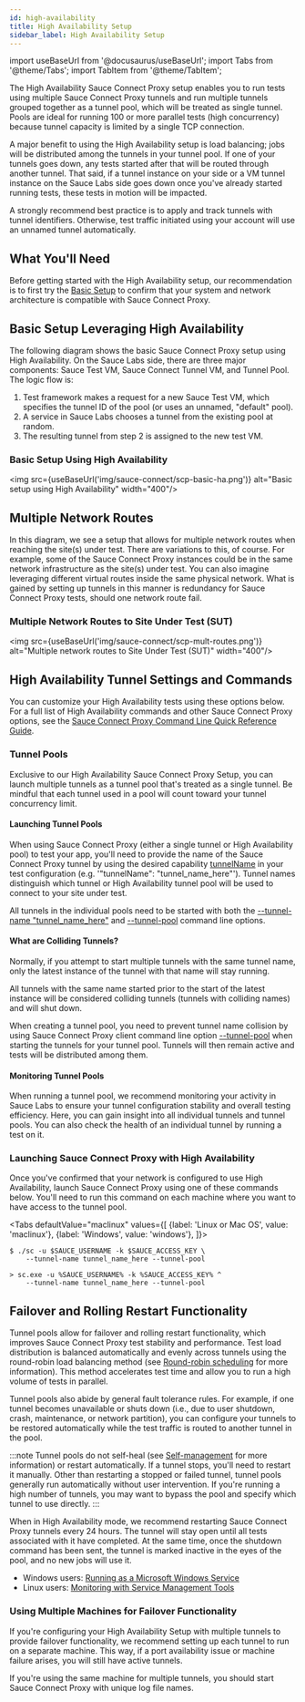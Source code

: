 ```yaml
---
id: high-availability
title: High Availability Setup
sidebar_label: High Availability Setup
---
```

import useBaseUrl from '@docusaurus/useBaseUrl';
import Tabs from '@theme/Tabs';
import TabItem from '@theme/TabItem';

The High Availability Sauce Connect Proxy setup enables you to run tests using multiple Sauce Connect Proxy tunnels and run multiple tunnels grouped together as a tunnel pool,
which will be treated as single tunnel. Pools are ideal for running 100 or more parallel tests (high concurrency) because tunnel capacity is limited by a single TCP connection.

A major benefit to using the High Availability setup is load balancing; jobs will be distributed among the tunnels in your tunnel pool.
If one of your tunnels goes down, any tests started after that will be routed through another tunnel.
That said, if a tunnel instance on your side or a VM tunnel instance on the Sauce Labs side goes down once you've already started running tests, these tests in motion will be impacted.

A strongly recommend best practice is to apply and track tunnels with tunnel identifiers. Otherwise, test traffic initiated using your account will use an unnamed tunnel automatically.  

## What You'll Need
Before getting started with the High Availability setup, our recommendation is to first try the [Basic Setup](/secure-connections/sauce-connect/setup-configuration/basic-setup)
to confirm that your system and network architecture is compatible with Sauce Connect Proxy.

## Basic Setup Leveraging High Availability
The following diagram shows the basic Sauce Connect Proxy setup using High Availability.
On the Sauce Labs side, there are three major components: Sauce Test VM, Sauce Connect Tunnel VM, and Tunnel Pool. The logic flow is:

1. Test framework makes a request for a new Sauce Test VM, which specifies the tunnel ID of the pool (or uses an unnamed, "default" pool).
2. A service in Sauce Labs chooses a tunnel from the existing pool at random.
3. The resulting tunnel from step 2 is assigned to the new test VM.

### Basic Setup Using High Availability

<img src={useBaseUrl('img/sauce-connect/scp-basic-ha.png')} alt="Basic setup using High Availability" width="400"/>

## Multiple Network Routes
In this diagram, we see a setup that allows for multiple network routes when reaching the site(s) under test. There are variations to this, of course. For example, some of the Sauce Connect Proxy instances could be in the same network infrastructure as the site(s) under test. You can also imagine leveraging different virtual routes inside the same physical network. What is gained by setting up tunnels in this manner is redundancy for Sauce Connect Proxy tests, should one network route fail.

### Multiple Network Routes to Site Under Test (SUT)

<img src={useBaseUrl('img/sauce-connect/scp-mult-routes.png')} alt="Multiple network routes to Site Under Test (SUT)" width="400"/>

## High Availability Tunnel Settings and Commands
You can customize your High Availability tests using these options below. For a full list of High Availability commands and other Sauce Connect Proxy options,
see the [Sauce Connect Proxy Command Line Quick Reference Guide](/dev/cli/sauce-connect-proxy).

### Tunnel Pools
Exclusive to our High Availability Sauce Connect Proxy Setup, you can launch multiple tunnels as a tunnel pool that's treated as a single tunnel.
Be mindful that each tunnel used in a pool will count toward your tunnel concurrency limit.

#### Launching Tunnel Pools
When using Sauce Connect Proxy (either a single tunnel or High Availability pool) to test your app, you'll need to provide the name of the Sauce Connect Proxy tunnel by using the desired capability
[tunnelName](/secure-connections/sauce-connect/setup-configuration/basic-setup#using-tunnel-names) in your test configuration (e.g. '"tunnelName": "tunnel_name_here"').
Tunnel names distinguish which tunnel or High Availability tunnel pool will be used to connect to your site under test.

All tunnels in the individual pools need to be started with both the  [--tunnel-name "tunnel_name_here"](/dev/cli/sauce-connect-proxy#--tunnel-name-or---tunnel-identifier)
and [--tunnel-pool](/dev/cli/sauce-connect-proxy#--tunnel-pool-or---no-remove-colliding-tunnels) command line options.

#### What are Colliding Tunnels?
Normally, if you attempt to start multiple tunnels with the same tunnel name, only the latest instance of the tunnel with that name will stay running.

All tunnels with the same name started prior to the start of the latest instance will be considered colliding tunnels (tunnels with colliding names) and will shut down.

When creating a tunnel pool, you need to prevent tunnel name collision by using Sauce Connect Proxy client command line option
[--tunnel-pool](/dev/cli/sauce-connect-proxy#--tunnel-pool-or---no-remove-colliding-tunnels) when starting the tunnels for your tunnel pool.
Tunnels will then remain active and tests will be distributed among them.

#### Monitoring Tunnel Pools
When running a tunnel pool, we recommend monitoring your activity in Sauce Labs to ensure your tunnel configuration stability and overall testing efficiency.
Here, you can gain insight into all individual tunnels and tunnel pools. You can also check the health of an individual tunnel by running a test on it.

### Launching Sauce Connect Proxy with High Availability
Once you've confirmed that your network is configured to use High Availability, launch Sauce Connect Proxy using one of these commands below.
You'll need to run this command on each machine where you want to have access to the tunnel pool.

<Tabs
  defaultValue="maclinux"
  values={[
    {label: 'Linux or Mac OS', value: 'maclinux'},
    {label: 'Windows', value: 'windows'},
  ]}>

<TabItem value="maclinux">

```
$ ./sc -u $SAUCE_USERNAME -k $SAUCE_ACCESS_KEY \
    --tunnel-name tunnel_name_here --tunnel-pool
```

</TabItem>

<TabItem value="windows">

```
> sc.exe -u %SAUCE_USERNAME% -k %SAUCE_ACCESS_KEY% ^
    --tunnel-name tunnel_name_here --tunnel-pool
```

</TabItem>
</Tabs>

## Failover and Rolling Restart Functionality
Tunnel pools allow for failover and rolling restart functionality, which improves Sauce Connect Proxy test stability and performance.
Test load distribution is balanced automatically and evenly across tunnels using the round-robin load balancing method
(see [Round-robin scheduling](https://en.wikipedia.org/wiki/Round-robin_scheduling) for more information).
This method accelerates test time and allow you to run a high volume of tests in parallel.

Tunnel pools also abide by general fault tolerance rules. For example, if one tunnel becomes unavailable or shuts down
(i.e., due to user shutdown, crash, maintenance, or network partition), you can configure your tunnels to be restored automatically while the test traffic is routed to another tunnel in the pool.

:::note
Tunnel pools do not self-heal (see [Self-management](https://en.wikipedia.org/wiki/Self-management_(computer_science)) for more information) or restart automatically. If a tunnel stops, you'll need to restart it manually. Other than restarting a stopped or failed tunnel, tunnel pools generally run automatically without user intervention. If you're running a high number of tunnels, you may want to bypass the pool and specify which tunnel to use directly.
:::

When in High Availability mode, we recommend restarting Sauce Connect Proxy tunnels every 24 hours.
The tunnel will stay open until all tests associated with it have completed. At the same time, once the shutdown command has been sent,
the tunnel is marked inactive in the eyes of the pool, and no new jobs will use it.

* Windows users: [Running as a Microsoft Windows Service](/secure-connections/sauce-connect/proxy-tunnels)
* Linux users: [Monitoring with Service Management Tools](/secure-connections/sauce-connect/proxy-tunnels)

### Using Multiple Machines for Failover Functionality
If you're configuring your High Availability Setup with multiple tunnels to provide failover functionality, we recommend setting up each tunnel to run on a separate machine.
This way, if a port availability issue or machine failure arises, you will still have active tunnels.

If you're using the same machine for multiple tunnels, you should start Sauce Connect Proxy with unique log file names.
